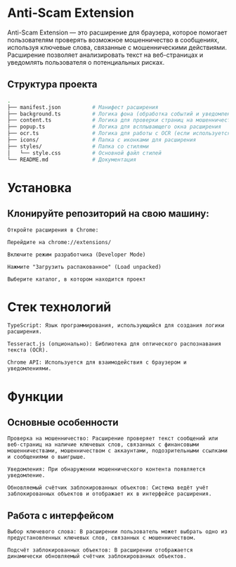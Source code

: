 # Anti-Scam Extension

Anti-Scam Extension — это расширение для браузера, которое помогает пользователям проверять возможное мошенничество в сообщениях, используя ключевые слова, связанные с мошенническими действиями. Расширение позволяет анализировать текст на веб-страницах и уведомлять пользователя о потенциальных рисках.

## Структура проекта

```bash
.
├── manifest.json          # Манифест расширения
├── background.ts          # Логика фона (обработка событий и уведомлений)
├── content.ts             # Логика для проверки страниц на мошенничество
├── popup.ts               # Логика для всплывающего окна расширения
├── ocr.ts                 # Логика для работы с OCR (если используется)
├── icons/                 # Папка с иконками для расширения
├── styles/                # Папка со стилями
│   └── style.css          # Основной файл стилей
└── README.md              # Документация
```

# Установка

## Клонируйте репозиторий на свою машину:

`Откройте расширения в Chrome:`

`Перейдите на chrome://extensions/`

`Включите режим разработчика (Developer Mode)`

`Нажмите "Загрузить распакованное" (Load unpacked)`

`Выберите каталог, в котором находится проект`

# Стек технологий

`TypeScript: Язык программирования, использующийся для создания логики расширения.`

`Tesseract.js (опционально): Библиотека для оптического распознавания текста (OCR).`

`Chrome API: Используется для взаимодействия с браузером и уведомлениями.`

# Функции

## Основные особенности

`Проверка на мошенничество: Расширение проверяет текст сообщений или веб-страниц на наличие ключевых слов, связанных с финансовыми мошенничествами, мошенничеством с аккаунтами, подозрительными ссылками и сообщениями о выигрыше.`

`Уведомления: При обнаружении мошеннического контента появляется уведомление.`

`Обновляемый счётчик заблокированных объектов: Система ведёт учёт заблокированных объектов и отображает их в интерфейсе расширения.`

## Работа с интерфейсом

`Выбор ключевого слова: В расширении пользователь может выбрать одно из предустановленных ключевых слов, связанных с мошенничеством.`

`Подсчёт заблокированных объектов: В расширении отображается динамически обновляемый счётчик заблокированных объектов.`
